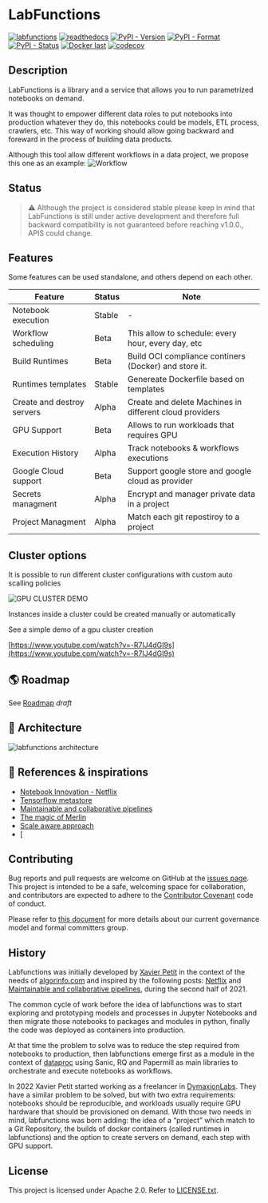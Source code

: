 # LabFunctions

[![labfunctions](https://github.com/labfunctions/labfunctions/actions/workflows/main.yaml/badge.svg)](https://github.com/labfunctions/labfunctions/actions/workflows/main.yaml)
[![readthedocs](https://readthedocs.org/projects/labfunctions/badge/?version=latest)](https://labfunctions.readthedocs.io/en/latest/)
[![PyPI - Version](https://img.shields.io/pypi/v/labfunctions)](https://pypi.org/project/labfunctions/)
[![PyPI - Format](https://img.shields.io/pypi/format/labfunctions)](https://pypi.org/project/labfunctions/)
[![PyPI - Status](https://img.shields.io/pypi/status/labfunctions)](https://pypi.org/project/labfunctions/)
[![Docker last](https://img.shields.io/docker/v/labfunctions/labfunctions/0.7.0)](https://hub.docker.com/r/labfunctions/labfunctions/tags)
[![codecov](https://codecov.io/gh/labfunctions/labfunctions/branch/main/graph/badge.svg?token=F025Y1BF9U)](https://codecov.io/gh/labfunctions/labfunctions)


## Description 

LabFunctions is a library and a service that allows you to run parametrized notebooks on demand.

It was thought to empower different data roles to put notebooks into production whatever they do, this notebooks could be models, ETL process, crawlers, etc. This way of working should allow going backward and foreward in the process of building data products. 

Although this tool allow different workflows in a data project, we propose this one as an example:
![Workflow](./docs/img/schemas-workflow.jpg)

## Status

> ⚠️ Although the project is considered stable 
> please keep in mind that LabFunctions is still under active development
> and therefore full backward compatibility is not guaranteed before reaching v1.0.0., APIS could change.


## Features

Some features can be used standalone, and others depend on each other.

| Feature             | Status |  Note   |
| --------------------| ------ | ------- |
| Notebook execution  | Stable |  - |
| Workflow scheduling | Beta   | This allow to schedule: every hour, every day, etc |
| Build Runtimes      | Beta   | Build OCI compliance continers (Docker) and store it. | 
| Runtimes templates  | Stable | Genereate Dockerfile based on templates
| Create and destroy servers | Alpha | Create and delete Machines in different cloud providers |
| GPU Support | Beta | Allows to run workloads that requires GPU 
| Execution History | Alpha | Track notebooks & workflows executions |
| Google Cloud support | Beta | Support google store and google cloud as provider |
| Secrets managment | Alpha | Encrypt and manager private data in a project | 
| Project Managment | Alpha | Match each git repostiroy to a project |


## Cluster options

It is possible to run different cluster configurations with custom auto scalling policies

![GPU CLUSTER DEMO](https://media.giphy.com/media/OnhmnYiCJpe2FsTmaP/giphy.gif)

Instances inside a cluster could be created manually or automatically

See a simple demo of a gpu cluster creation

[https://www.youtube.com/watch?v=-R7lJ4dGI9s](https://www.youtube.com/watch?v=-R7lJ4dGI9s)


## :earth_americas: Roadmap

See [Roadmap](/ROADMAP.md) *draft*

## :post_office: Architecture

![labfunctions architecture](/docs/img/platform-workflows.jpg)


## :bookmark_tabs: References & inspirations
- [Notebook Innovation - Netflix](https://netflixtechblog.com/notebook-innovation-591ee3221233)
- [Tensorflow metastore](https://www.tensorflow.org/tfx/guide/mlmd)
- [Maintainable and collaborative pipelines](https://blog.jupyter.org/ploomber-maintainable-and-collaborative-pipelines-in-jupyter-acb3ad2101a7)
- [The magic of Merlin](https://shopify.engineering/merlin-shopify-machine-learning-platform)
- [Scale aware approach](https://queue.acm.org/detail.cfm?id=3025012)
- [


## Contributing

Bug reports and pull requests are welcome on GitHub at the [issues
page](https://github.com/labfunctions/labfunctions). This project is intended to be
a safe, welcoming space for collaboration, and contributors are expected to
adhere to the [Contributor Covenant](http://contributor-covenant.org) code of
conduct.

Please refer to [this
document](https://github.com/dymaxionlabs/toolkit#dymaxion-labs-toolkit-charter)
for more details about our current governance model and formal committers
group.

## History

Labfunctions was initially developed by [Xavier Petit](https://www.linkedin.com/in/xavier-petit-de-meurville-90200b41/) in the context of the needs of [algorinfo.com](https://algorinfo.com) and inspired by the following posts:  [Netflix](https://netflixtechblog.com/notebook-innovation-591ee3221233) and [Maintainable and collaborative pipelines](https://blog.jupyter.org/ploomber-maintainable-and-collaborative-pipelines-in-jupyter-acb3ad2101a7), during the second half of 2021. 

The common cycle of work before the idea of labfunctions was to start exploring and prototyping models and processes in Jupyter Notebooks and then migrate those notebooks to packages and modules in python, finally the code was deployed as containers into production. 

At that time the problem to solve was to reduce the step required from notebooks to production, then labfunctions emerge first as a module in the context of [dataproc](https://github.com/algorinfo/dataproc) using Sanic, RQ and Papermill as main libraries to orchestrate and execute notebooks as workflows.  

In 2022 Xavier Petit started working as a freelancer in [DymaxionLabs](https://dymaxionlabs.com/). They have a similar problem to be solved, but with two extra requirements: notebooks should be reproducible, and workloads usually require GPU hardware that should be provisioned on demand. With those two needs in mind, labfunctions was born adding: the idea of a “project” which match to a  Git Repository, the builds of docker containers (called runtimes in labfunctions) and the option to create servers on demand, each step with GPU support.   



## License

This project is licensed under Apache 2.0. Refer to
[LICENSE.txt](https://github.com/labfunctions/labfunctions/blob/main/LICENSE).
